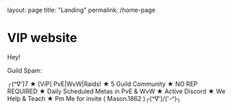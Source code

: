 layout: page
title: "Landing"
permalink: /home-page

# VIP website

Hey!

Guild Spam:

┌(^∇')7 ★ [ViP] PvE|WvW|Raids! ★ 5 Guild Community ★ NO REP REQUIRED ★ Daily Scheduled Metas in PvE & WvW ★ Active Discord ★ We Help & Teach ★ Pm Me for invite ( Mason.1862 )┌(^∇')/\('-^)┐ 		
